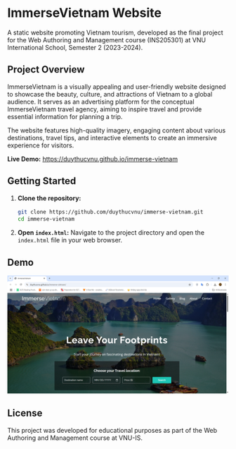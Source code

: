 # ImmerseVietnam Website

A static website promoting Vietnam tourism, developed as the final project for the Web Authoring and Management course (INS205301) at VNU International School, Semester 2 (2023-2024).

## Project Overview

ImmerseVietnam is a visually appealing and user-friendly website designed to showcase the beauty, culture, and attractions of Vietnam to a global audience. It serves as an advertising platform for the conceptual ImmerseVietnam travel agency, aiming to inspire travel and provide essential information for planning a trip.

The website features high-quality imagery, engaging content about various destinations, travel tips, and interactive elements to create an immersive experience for visitors.

**Live Demo:** https://duythucvnu.github.io/immerse-vietnam

## Getting Started

1.  **Clone the repository:**
    ```bash
    git clone https://github.com/duythucvnu/immerse-vietnam.git
    cd immerse-vietnam
    ```
2.  **Open `index.html`:** Navigate to the project directory and open the `index.html` file in your web browser.

## Demo
<p align="center">
  <a href="https://drive.google.com/file/d/1wTeAXR58vM2i6j8jS0icAWr_vW0uK47M/view?usp=sharing">
    <img src="images/thumbnail.png" alt="Watch the Demo" width="600"/>
  </a>
</p>

## License

This project was developed for educational purposes as part of the Web Authoring and Management course at VNU-IS.
